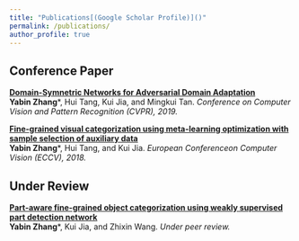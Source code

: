 ```yaml
---
title: "Publications[(Google Scholar Profile)]()"
permalink: /publications/
author_profile: true
---
```


## Conference Paper

<b>[Domain-Symnetric Networks for Adversarial Domain Adaptation](https://arxiv.org/pdf/1904.04663.pdf)</b> <br> <b>Yabin Zhang</b>\*, Hui Tang, Kui Jia, and Mingkui Tan. <i>Conference on Computer Vision and Pattern Recognition (CVPR), 2019.</i> 

<b>[Fine-grained visual categorization using meta-learning optimization with sample selection of auxiliary data](http://openaccess.thecvf.com/content_ECCV_2018/papers/Yabin_Zhang_Fine-Grained_Visual_Categorization_ECCV_2018_paper.pdf)</b> <br> <b>Yabin Zhang</b>\*, Hui Tang, and Kui Jia. <i>European Conferenceon Computer Vision (ECCV), 2018.</i> 

## Under Review

<b>[Part-aware fine-grained object categorization using weakly supervised part detection network](https://arxiv.org/pdf/1806.06198.pdf)</b> <br> <b>Yabin Zhang</b>\*, Kui Jia, and Zhixin Wang. <i>Under peer review.</i> 